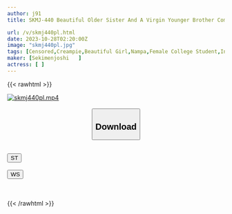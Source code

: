 ```yaml
---
author: j91
title: SKMJ-440 Beautiful Older Sister And A Virgin Younger Brother Compete In Baseball Fist Competition For A Large Prize! ? While Saying, "There's No Way I'm Excited About My Sister!", The Virgin Brother's Erection Is Really Lustful & The Sister Is Also Blushing And Getting Excited At The Younger Brother's Big Dick Good Friends Sister And Brother Creampie SP

url: /v/skmj440pl.html
date: 2023-10-28T02:20:00Z
image: "skmj440pl.jpg"
tags: [Censored,Creampie,Beautiful Girl,Nampa,Female College Student,Incest,Sister,Virgin Man	 ]
maker: [Sekimenjoshi   ]
actress: [ ]
---
```



{{< rawhtml >}}

<div class="video" data-videoid="PrXJbkgk2gh03l9">
    <a href="javascript:;">
        <img src="https://my.j91.asia/v/skmj440pl.jpg" width="WIDTH" height="HEIGHT" alt="skmj440pl.mp4" loading="lazy">
    </a>
</div>

<script type="text/javascript" src="https://j91.asia/asset/on-demand-st.js"></script>

<br>
  <link rel="stylesheet" href="https://j91.asia/asset/bs5.css">
  
  <center>
  <button class="btn btn-primary" type="button" data-bs-toggle="collapse" data-bs-target=".multi-collapse" aria-expanded="false" aria-controls="multiCollapseExample1 multiCollapseExample2"><h2>Download</h2></button></center>
</p>
<div class="row">
  <div class="col">
    <div class="collapse multi-collapse" id="multiCollapseExample1">
      <div class="card card-body">
	      	      <br>
<div class="buttons">  
<a href="https://streamtape.to/v/PrXJbkgk2gh03l9"><button class="btn-hover color-3"><i class="fa fa-download"></i> ST</button></a></div>
    </div>
  </div>
</div>
  <div class="col">
    <div class="collapse multi-collapse" id="multiCollapseExample2">
      <div class="card card-body">
	      <br>
<div class="buttons">
    <a href="https://wolfstream.tv/auzy5fcfjyci"><button class="btn-hover color-9"><i class="fa fa-download"></i> WS</button></a></div>
<br><br>
      </div>
    </div>
  </div>
</div>

{{< /rawhtml >}}
